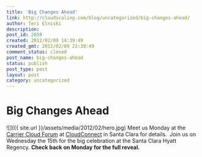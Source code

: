 ```yaml
---
title: 'Big Changes Ahead'
link: http://cloudscaling.com/blog/uncategorized/big-changes-ahead/
author: Teri Elniski
description: 
post_id: 2659
created: 2012/02/09 14:39:49
created_gmt: 2012/02/09 22:39:49
comment_status: closed
post_name: big-changes-ahead
status: publish
post_type: post
layout: post
category: uncategorized
---
```


# Big Changes Ahead

![]({{ site.url }}/assets/media/2012/02/hero.jpg) Meet us Monday at the [Carrier Cloud Forum](http://www.cloudconnectevent.com/santaclara/cloud-computing-conference/carrier-cloud-forum.php) at [CloudConnect](http://www.cloudconnectevent.com/santaclara/registration/) in Santa Clara for details.  Join us on Wednesday the 15th for the big celebration at the Santa Clara Hyatt Regency. **Check back on Monday for the full reveal.**